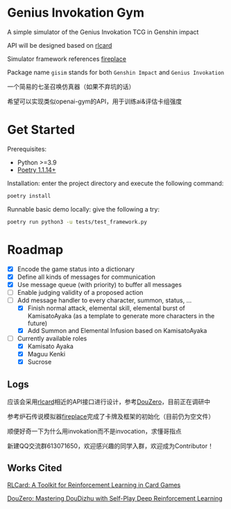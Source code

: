 <!--
 Copyright (c) 2022 davidgao

 This software is released under the MIT License.
 https://opensource.org/licenses/MIT
-->

# Genius Invokation Gym

A simple simulator of the Genius Invokation TCG in Genshin impact

API will be designed based on [rlcard](https://github.com/datamllab/rlcard)

Simulator framework references [fireplace](https://github.com/jleclanche/fireplace)

Package name `gisim` stands for both `Genshin Impact` and `Genius Invokation`

一个简易的七圣召唤仿真器（如果不弃坑的话）

希望可以实现类似openai-gym的API，用于训练ai&评估卡组强度

# Get Started

Prerequisites:
* Python >=3.9
* [Poetry 1.1.14+](https://python-poetry.org)

Installation: enter the project directory and execute the following command:
```bash
poetry install
```

Runnable basic demo locally: give the following a try:
```bash
poetry run python3 -u tests/test_framework.py
```


# Roadmap
- [x] Encode the game status into a dictionary
- [x] Define all kinds of messages for communication
- [x] Use message queue (with priority) to buffer all messages
- [ ] Enable judging validity of a proposed action
- [ ] Add message handler to every character, summon, status, ...
    - [x] Finish normal attack, elemental skill, elemental burst of KamisatoAyaka (as a template to generate more characters in the future)
    - [x] Add Summon and Elemental Infusion based on KamisatoAyaka
- [ ] Currently available roles
    - [x] Kamisato Ayaka
    - [x] Maguu Kenki
    - [x] Sucrose

## Logs

应该会采用[rlcard](https://github.com/datamllab/rlcard)相近的API接口进行设计，参考[DouZero](https://github.com/kwai/DouZero)，目前正在调研中

参考炉石传说模拟器[fireplace](https://github.com/jleclanche/fireplace)完成了卡牌及框架的初始化（目前仍为空文件）

顺便好奇一下为什么用invokation而不是invocation，求懂哥指点

新建QQ交流群613071650，欢迎感兴趣的同学入群，欢迎成为Contributor！

## Works Cited

[RLCard: A Toolkit for Reinforcement Learning in Card Games](https://github.com/datamllab/rlcard)

[DouZero: Mastering DouDizhu with Self-Play Deep Reinforcement Learning](https://github.com/kwai/DouZero)
